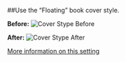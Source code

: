 ##Use the “Floating” book cover style.

**Before:**
![Cover Stype Before](/optionalUpdates/images/FloatingCoversBefore.png)

**After:**
![Cover Stype After](/optionalUpdates/images/FloatingCoversAfter.png)

[More information on this setting](https://help.aspendiscovery.org/help/catalog/coverimages#Cell-934-PanelBody)
